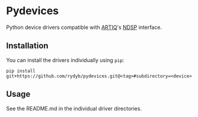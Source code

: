 # Pydevices

Python device drivers compatible with [ARTIQ](https://m-labs.hk/artiq/manual/index.html)'s [NDSP](https://m-labs.hk/artiq/manual/developing_a_ndsp.html) interface.

## Installation

You can install the drivers individually using `pip`:

```shell
pip install git+https://github.com/rydyb/pydevices.git@<tag>#subdirectory=<device>
```

## Usage

See the README.md in the individual driver directories.
